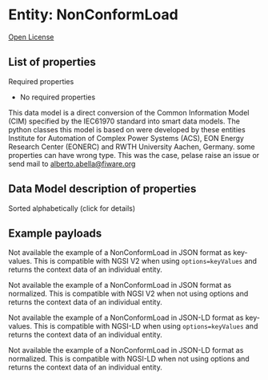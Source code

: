Entity: NonConformLoad  
======================  
[Open License](https://github.com/smart-data-models//dataModel.EnergyCIM/blob/master/NonConformLoad/LICENSE.md)  

## List of properties  

Required properties  
- No required properties    
This data model is a direct conversion of the Common Information Model (CIM) specified by the IEC61970 standard into smart data models. The python classes this model is based on were developed by these entities Institute for Automation of Complex Power Systems (ACS), EON Energy Research Center (EONERC) and RWTH University Aachen, Germany. some properties can have wrong type. This was the case, pelase raise an issue or send mail to alberto.abella@fiware.org  
## Data Model description of properties  
Sorted alphabetically (click for details)  
## Example payloads    
Not available the example of a NonConformLoad in JSON format as key-values. This is compatible with NGSI V2 when  using `options=keyValues` and returns the context data of an individual entity.  
Not available the example of a NonConformLoad in JSON format as normalized. This is compatible with NGSI V2 when not using options and returns the context data of an individual entity.  
Not available the example of a NonConformLoad in JSON-LD format as key-values. This is compatible with NGSI-LD when  using `options=keyValues` and returns the context data of an individual entity.  
Not available the example of a NonConformLoad in JSON-LD format as normalized. This is compatible with NGSI-LD when not using options and returns the context data of an individual entity.  
